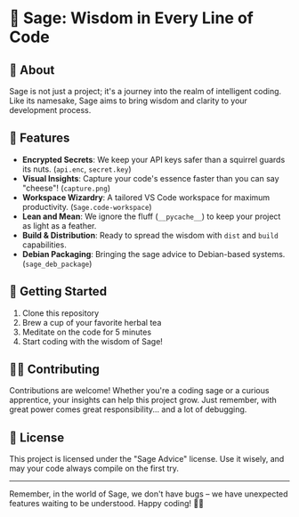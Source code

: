 # 🌿 Sage: Wisdom in Every Line of Code

## 🔮 About
Sage is not just a project; it's a journey into the realm of intelligent coding. Like its namesake, Sage aims to bring wisdom and clarity to your development process.

## 🌟 Features
- **Encrypted Secrets**: We keep your API keys safer than a squirrel guards its nuts. (`api.enc`, `secret.key`)
- **Visual Insights**: Capture your code's essence faster than you can say "cheese"! (`capture.png`)
- **Workspace Wizardry**: A tailored VS Code workspace for maximum productivity. (`Sage.code-workspace`)
- **Lean and Mean**: We ignore the fluff (`__pycache__`) to keep your project as light as a feather.
- **Build & Distribution**: Ready to spread the wisdom with `dist` and `build` capabilities.
- **Debian Packaging**: Bringing the sage advice to Debian-based systems. (`sage_deb_package`)

## 🚀 Getting Started
1. Clone this repository
2. Brew a cup of your favorite herbal tea
3. Meditate on the code for 5 minutes
4. Start coding with the wisdom of Sage!

## 🧙‍♂️ Contributing
Contributions are welcome! Whether you're a coding sage or a curious apprentice, your insights can help this project grow. Just remember, with great power comes great responsibility... and a lot of debugging.

## 📜 License
This project is licensed under the "Sage Advice" license. Use it wisely, and may your code always compile on the first try.

---

Remember, in the world of Sage, we don't have bugs – we have unexpected features waiting to be understood. Happy coding! 🌿✨
